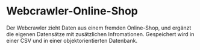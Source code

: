 # Webcrawler-Online-Shop
Der Webcrawler zieht Daten aus einem fremden Online-Shop, und ergänzt die eigenen Datensätze mit zusätzlichen Infromationen. Gespeichert wird in einer CSV und in einer objektorientierten Datenbank.
